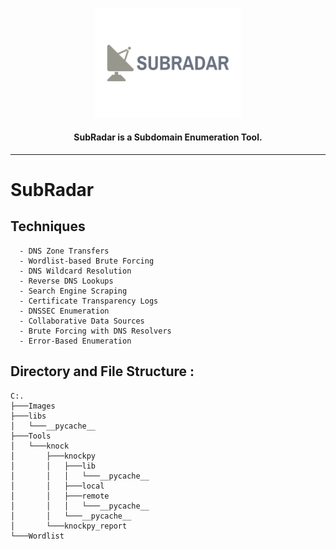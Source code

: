 <div align="center">
<p align="center">
  <img alt="Loading Error" width="234" src="./Images/logo.png"/>
  <h4> SubRadar is a Subdomain Enumeration Tool.</h4>
</p>
</div>

---

# SubRadar

## Techniques 
      - DNS Zone Transfers
      - Wordlist-based Brute Forcing
      - DNS Wildcard Resolution
      - Reverse DNS Lookups
      - Search Engine Scraping
      - Certificate Transparency Logs
      - DNSSEC Enumeration
      - Collaborative Data Sources
      - Brute Forcing with DNS Resolvers
      - Error-Based Enumeration
      
## Directory and File Structure :
```
C:.
├───Images
├───libs
│   └───__pycache__
├───Tools
│   └───knock
│       ├───knockpy
│       │   ├───lib
│       │   │   └───__pycache__
│       │   ├───local
│       │   ├───remote
│       │   │   └───__pycache__
│       │   └───__pycache__
│       └───knockpy_report
└───Wordlist
```
